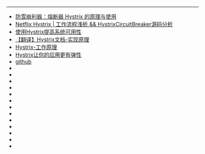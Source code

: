 



----
- [防雪崩利器：熔断器 Hystrix 的原理与使用](http://my.oschina.net/ybakswu/blog/734374)
- [Netflix Hystrix | 工作流程浅析 && HystrixCircuitBreaker源码分析](http://www.sczyh30.com/posts/Microservice/netflix-hystrix-how-it-works-summary/)
- [使用Hystrix提高系统可用性](http://itindex.net/detail/48645-hystrix-系统-可用性)
- [【翻译】Hystrix文档-实现原理](http://youdang.github.io/2016/02/05/translate-hystrix-wiki-how-it-works/)
- [Hystrix-工作原理](http://wangweiqing.github.io/blog/2016/06/20/hystrix-gong-zuo-yuan-li/)
- [Hystrix让你的应用更有弹性](https://stonetingxin.gitbooks.io/hystrix/content/hystrix_at_work.html)
- [github](https://github.com/Netflix/Hystrix/wiki/How-To-Use)
- ​
- []()
- []()
- []()
- []()
- []()
- []()
- []()
- []()
- []()
- []()
- []()
- []()
